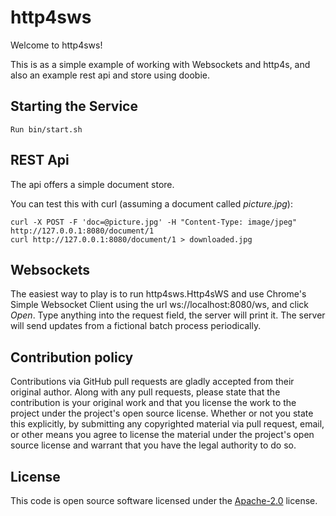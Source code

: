 # http4sws #

Welcome to http4sws!

This is as a simple example of working with Websockets and http4s, and also
an example rest api and store using doobie.

## Starting the Service
    Run bin/start.sh

## REST Api
The api offers a simple document store.

You can test this with curl (assuming a document called _picture.jpg_):

    curl -X POST -F 'doc=@picture.jpg' -H "Content-Type: image/jpeg" http://127.0.0.1:8080/document/1
    curl http://127.0.0.1:8080/document/1 > downloaded.jpg

## Websockets
The easiest way to play is to run http4sws.Http4sWS and use Chrome's Simple Websocket Client using the
url ws://localhost:8080/ws, and click _Open_. Type anything into the request field, the server will print it.
The server will send updates from a fictional batch process periodically.

## Contribution policy ##

Contributions via GitHub pull requests are gladly accepted from their original author. Along with
any pull requests, please state that the contribution is your original work and that you license
the work to the project under the project's open source license. Whether or not you state this
explicitly, by submitting any copyrighted material via pull request, email, or other means you
agree to license the material under the project's open source license and warrant that you have the
legal authority to do so.

## License ##

This code is open source software licensed under the
[Apache-2.0](http://www.apache.org/licenses/LICENSE-2.0) license.
